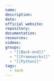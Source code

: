 ```yaml
---
name: 
description: 
date: 
official website: 
repository: 
documentation: 
resources: 
videos: 
groups:
  - "[[Back-end]]"
  - "[[Frameworks]]"
  - "[[Python]]"
tags:
  - tech
---
```

